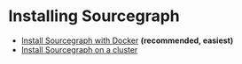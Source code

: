 # Installing Sourcegraph

- [Install Sourcegraph with Docker](docker.md) **(recommended, easiest)**
- [Install Sourcegraph on a cluster](cluster.md)
